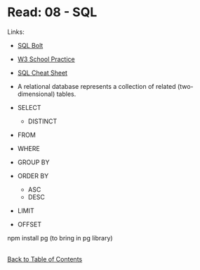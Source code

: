 # Read: 08 - SQL

Links: 

- [SQL Bolt](https://sqlbolt.com/)
- [W3 School Practice](https://www.w3schools.com/sql/trysql.asp?filename=trysql_select_all)
- [SQL Cheat Sheet](http://www.cheat-sheets.org/sites/sql.su/)

- A relational database represents a collection of related (two-dimensional) tables.

- SELECT
  - DISTINCT
- FROM
- WHERE
- GROUP BY 
- ORDER BY
  - ASC
  - DESC
- LIMIT
- OFFSET


npm install pg (to bring in pg library)
<br>
<br>

[Back to Table of Contents](README.md)